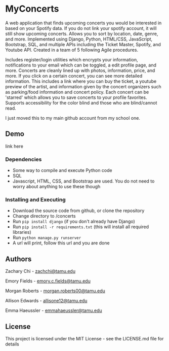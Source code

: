 
# MyConcerts

A web application that finds upcoming concerts you would be interested in based on your Spotify data. If you do not link your spotify account, it will still show upcoming concerts. Allows you to sort by location, date, genre, and more. Implemented using Django, Python, HTML/CSS, JavaScript, Bootstrap, SQL, and multiple APIs including the Ticket Master, Spotify, and Youtube API. Created in a team of 5 following Agile procedures. 

Includes register/login utilities which encrypts your information, notifications to your email which can be toggled, a edit profile page, and more. Concerts are cleanly lined up with photos, information, price, and more. If you click on a certain concert, you can see more detailed information. This includes a link where you can buy the ticket, a youtube preview of the artist, and information given by the concert organizers such as parking/food information and concert policy. Each concert can be 'starred' which allows you to save concerts to your profile favorites. Supports accessibility for the color blind and those who are blind/cannot read.

I just moved this to my main github account from my school one.

## Demo

link here


### Dependencies

* Some way to compile and execute Python code
* SQL
* Javascript, HTML, CSS, and Bootstrap are used. You do not need to worry about anything to use these though

### Installing and Executing

* Download the source code from github, or clone the repository
* Change directory to <currentDir>/concerts
* Run `pip install django` (if you don't already have Django)
* Run `pip install -r requirements.txt` (this will install all required libraries)
* Run `python manage.py runserver`
* A url will print, follow this url and you are done

## Authors

Zachary Chi - zachchi@tamu.edu
  
Emory Fields - emory.c.fields@tamu.edu
  
Morgan Roberts - morgan.roberts00@tamu.edu
  
Allison Edwards - allisone12@tamu.edu
  
Emma Haeussler - emmahaeussler@tamu.edu
  
## License

This project is licensed under the MIT License - see the LICENSE.md file for details
